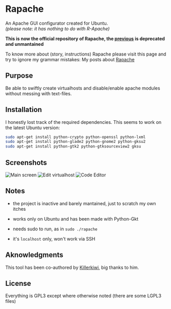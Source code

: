Rapache
=======

An Apache GUI configurator created for Ubuntu. <br/>
*(please note: it has nothing to do with R-Apache)*

**This is now the official repository of Rapache, the [previous](https://launchpad.net/rapache) is deprecated and unmantained**

To know more about (story, instructions) Rapache please visit this page and try to ignore my grammar 
mistakes: My posts about [Rapache](http://www.stefanoforenza.com/category/rapache/)

## Purpose

Be able to swiftly create virtualhosts and disable/enable apache modules without messing with text-files.

## Installation

I honestly lost track of the required dependencies. This seems to work on the latest Ubuntu version:

```bash
sudo apt-get install python-crypto python-openssl python-lxml
sudo apt-get install python-glade2 python-gnome2 python-gksu2
sudo apt-get install python-gtk2 python-gtksourceview2 gksu
```

## Screenshots

![Main screen](http://www.stefanoforenza.com/blog/wp-content/uploads/2008/07/rapache-main.png)
![Edit virtualhost](http://www.stefanoforenza.com/blog/wp-content/uploads/2008/09/rapache-security.png)
![Code Editor](http://www.stefanoforenza.com/blog/wp-content/uploads/2008/07/rapache-syntax-highlightining.png)

## Notes

- the project is inactive and barely mantained, just to scratch my own itches

- works only on Ubuntu and has been made with Python-Gkt
- needs sudo to run, as in `sudo ./rapache`
- it's `localhost` only, won't work via SSH

## Aknowledgments

This tool has been co-authored by [Killerkiwi](https://github.com/killerkiwi), big thanks to him.

## License

Everything is GPL3 except where otherwise noted (there are some LGPL3 files)

